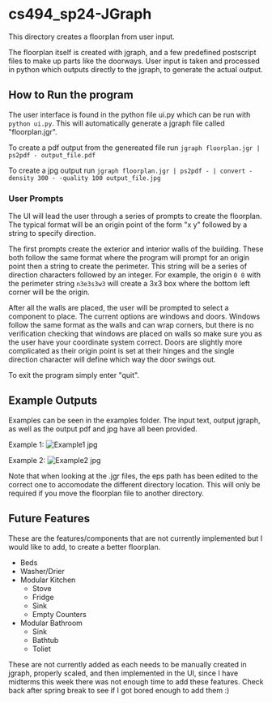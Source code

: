 # cs494_sp24-JGraph

This directory creates a floorplan from user input.

The floorplan itself is created with jgraph, and a few predefined postscript files to make up parts like the doorways. 
User input is taken and processed in python which outputs directly to the jgraph, to generate the actual output. 

## How to Run the program

The user interface is found in the python file ui.py which can be run with `python ui.py`. This will automatically generate a jgraph file called "floorplan.jgr". 

To create a pdf output from the genereated file run `jgraph floorplan.jgr | ps2pdf - output_file.pdf`

To create a jpg output run `jgraph floorplan.jgr | ps2pdf - | convert -density 300 - -quality 100 output_file.jpg`

### User Prompts
The UI will lead the user through a series of prompts to create the floorplan. The typical format will be an origin point of the form "x y" followed by a string to specify direction. 

The first prompts create the exterior and interior walls of the building. These both follow the same format where the program will prompt for an origin point then a string to create the perimeter. This string will be a series of direction characters followed by an integer. For example, the origin `0 0` with the perimeter string `n3e3s3w3` will create a 3x3 box where the bottom left corner will be the origin. 

After all the walls are placed, the user will be prompted to select a component to place. The current options are windows and doors. Windows follow the same format as the walls and can wrap corners, but there is no verification checking that windows are placed on walls so make sure you as the user have your coordinate system correct. Doors are slightly more complicated as their origin point is set at their hinges and the single direction character will define which way the door swings out. 

To exit the program simply enter "quit". 

## Example Outputs
Examples can be seen in the examples folder. The input text, output jgraph, as well as the output pdf and jpg have all been provided. 

Example 1: ![Example1 jpg](./../examples/out1.jpg)

Example 2: ![Example2 jpg](./../examples/out2.jpg)

Note that when looking at the .jgr files, the eps path has been edited to the correct one to accomodate the different directory location. This will only be required if you move the floorplan file to another directory. 

## Future Features 
These are the features/components that are not currently implemented but I would like to add, to create a better floorplan.
- Beds
- Washer/Drier
- Modular Kitchen
	- Stove
	- Fridge
	- Sink
	- Empty Counters
- Modular Bathroom
	- Sink
	- Bathtub
	- Toliet 

These are not currently added as each needs to be manually created in jgraph, properly scaled, and then implemented in the UI, since I have midterms this week there was not enough time to add these features. Check back after spring break to see if I got bored enough to add them :)

